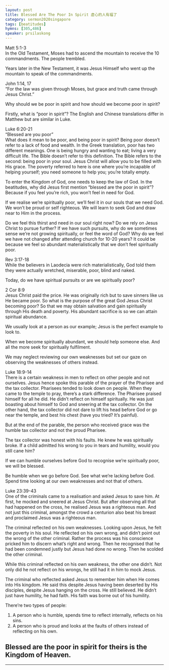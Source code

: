 ```yaml
---  
layout: post  
title: Blessed Are The Poor In Spirit 虚心的人有福了  
category: sermon2020singapore  
tags: [beatitudes]  
hymns: [305,486]  
speaker: prsilaskong  
---  
```

Matt 5:1-3  
In the Old Testament, Moses had to ascend the mountain to receive the 10 commandments. The people trembled.

Years later in the New Testament, it was Jesus Himself who went up the mountain to speak of the commandments. 

John 1:14, 17  
“For the law was given through Moses, but grace and truth came through Jesus Christ.”

Why should we be poor in spirit and how should we become poor in spirit?

Firstly, what is “poor in spirit”? The English and Chinese translations differ in Matthew but are similar in Luke. 

Luke 6:20-21  
“Blessed are you poor”  
What does it mean to be poor, and being poor in spirit? Being poor doesn’t refer to a lack of food and wealth. In the Greek translation, poor has two different meanings. One is being hungry and wanting to eat; living a very difficult life. The Bible doesn’t refer to this definition. The Bible refers to the second: being poor in your soul. Jesus Christ will allow you to be filled with His grace. The poverty referred to here is one where you’re incapable of helping yourself; you need someone to help you; you’re totally empty. 

To enter the Kingdom of God, one needs to keep the law of God. In the beatitudes, why did Jesus first mention “blessed are the poor in spirit”? Because if you feel you’re rich, you won’t feel in need for God.

If we realise we’re spiritually poor, we’ll feel it in our souls that we need God. We won’t be proud or self righteous. We will learn to seek God and draw near to Him in the process. 

Do we feel this thirst and need in our soul right now? Do we rely on Jesus Christ to pursue further? If we have such pursuits, why do we sometimes sense we’re not growing spiritually, or feel the word of God?  Why do we feel we have not changed after attending church for 10-20 years? It could be because we feel so abundant materialistically that we don’t feel spiritually poor.

Rev 3:17-18  
While the believers in Laodecia were rich materialistically, God told them they were actually wretched, miserable, poor, blind and naked.

Today, do we have spiritual pursuits or are we spiritually poor?

2 Cor 8:9  
Jesus Christ paid the price. He was originally rich but to save sinners like us He became poor. So what is the purpose of the great God Jesus Christ becoming poor? So that we may obtain salvation and gain spiritually through His death and poverty. His abundant sacrifice is so we can attain spiritual abundance. 

We usually look at a person as our example; Jesus is the perfect example to look to. 

When we become spiritually abundant, we should help someone else. And all the more seek for spiritually fulfilment. 

We may neglect reviewing our own weaknesses but set our gaze on observing the weaknesses of others instead. 

Luke 18:9-14  
There is a certain weakness in men to reflect on other people and not ourselves. Jesus hence spoke this parable of the prayer of the Pharisee and the tax collector. Pharisees tended to look down on people. When they came to the temple to pray, there’s a stark difference. The Pharisee praised himself for all he did. He didn’t reflect on himself spiritually. He was just boasting about himself to God and sneering at the tax collector. On the other hand, the tax collector did not dare to lift his head before God or go near the temple, and best his chest (have you tried? It’s painful).

But at the end of the parable, the person who received grace was the humble tax collector and not the proud Pharisee.

The tax collector was honest with his faults. He knew he was spiritually broke. If a child admitted his wrong to you in tears and humility, would you still cane him?

If we can humble ourselves before God to recognise we’re spiritually poor, we will be blessed. 

Be humble when we go before God. See what we’re lacking before God. Spend time looking at our own weaknesses and not that of others. 

Luke 23:39-43  
One of the criminals came to a realisation and asked Jesus to save him. At first, he mocked and sneered at Jesus Christ. But after observing all that had happened on the cross, he realised Jesus was a righteous man. And not just this criminal, amongst the crowd a centurion also beat his breast and proclaimed Jesus was a righteous man. 

The criminal reflected on his own weaknesses. Looking upon Jesus, he felt the poverty in his soul. He reflected on his own wrong, and didn’t point out the wrong of the other criminal. Rather the process was his conscience pricked him to discern what’s right and wrong. Then he recognised that he had been condemned justly but Jesus had done no wrong. Then he scolded the other criminal. 

While this criminal reflected on his own weakness, the other one didn’t. Not only did he not reflect on his wrongs, he still had it in him to mock Jesus. 

The criminal who reflected asked Jesus to remember him when He comes into His kingdom. He said this despite Jesus having been deserted by His disciples, despite Jesus hanging on the cross. He still believed. He didn’t just have humility, he had faith. His faith was borne out of his humility. 

There’re two types of people:  
1. A person who is humble, spends time to reflect internally, reflects on his sins.  
2. A person who is proud and looks at the faults of others instead of reflecting on his own. 

Blessed are the poor in spirit for theirs is the Kingdom of Heaven.  
----  
****

